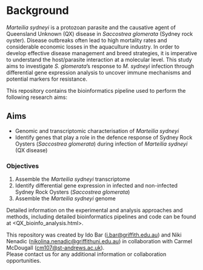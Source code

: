 # Background

*Marteilia sydneyi* is a protozoan parasite and the causative agent of
Queensland Unknown (QX) disease in *Saccostrea glomerata* (Sydney rock
oyster). Disease outbreaks often lead to high mortality rates and
considerable economic losses in the aquaculture industry. In order to
develop effective disease management and breed strategies, it is
imperative to understand the host/parasite interaction at a molecular
level. This study aims to investigate *S. glomerata*’s response to *M.
sydneyi* infection through differential gene expression analysis to
uncover immune mechanisms and potential markers for resistance.

This repository contains the bioinformatics pipeline used to perform the
following research aims:

## Aims

-   Genomic and transcriptomic characterisation of *Marteilia sydneyi*
-   Identify genes that play a role in the defence response of Sydney
    Rock Oysters (*Saccostrea glomerata*) during infection of *Marteilia
    sydneyi* (QX disease)

### Objectives

1.  Assemble the *Marteilia sydneyi* transcriptome
2.  Identify differential gene expression in infected and non-infected
    Sydney Rock Oysters (*Saccostrea glomerata*)
3.  Assemble the *Marteilia sydneyi* genome

Detailed information on the experimental and analysis approaches and
methods, including detailed bioinformatics pipelines and code can be
found at &lt;QX\_bioinfo\_analysis.html&gt;.

This repository was created by Ido Bar (<i.bar@griffith.edu.au>) and
Niki Nenadic (<nikolina.nenadic@griffithuni.edu.au>) in collaboration
with Carmel McDougall (<cm107@st-andrews.ac.uk>).  
Please contact us for any additional information or collaboration
opportunities.

